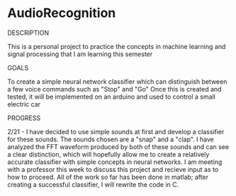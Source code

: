 # AudioRecognition
DESCRIPTION

This is a personal project to practice the concepts in machine learning and signal processing that I am learning this semester

GOALS

To create a simple neural network classifier which can distinguish between a few voice commands such as "Stop" and "Go"
Once this is created and tested, it will be implemented on an arduino and used to control a small electric car

PROGRESS

2/21 - I have decided to use simple sounds at first and develop a classifier for these sounds. The sounds chosen are a "snap" and a "clap". I have analyzed the FFT waveform produced by both of these sounds and can see a clear distinction, which will hopefully allow me to create a relatively accurate classifier with simple concepts in neural networks. I am meeting with a professor this week to discuss this project and recieve input as to how to proceed. All of the work so far has been done in matlab; after creating a successful classifier, I will rewrite the code in C.
